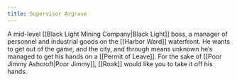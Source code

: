 ```yaml
---
title: Supervisor Argrave
---
```


A mid-level [[Black Light Mining Company|Black Light]] boss, a manager of personnel and industrial goods on the [[Harbor Ward]] waterfront. He wants to get out of the game, and the city, and through means unknown he’s managed to get his hands on a [[Permit of Leave]]. For the sake of [[Poor Jimmy Ashcroft|Poor Jimmy]], [[Rook]] would like you to take it off his hands.